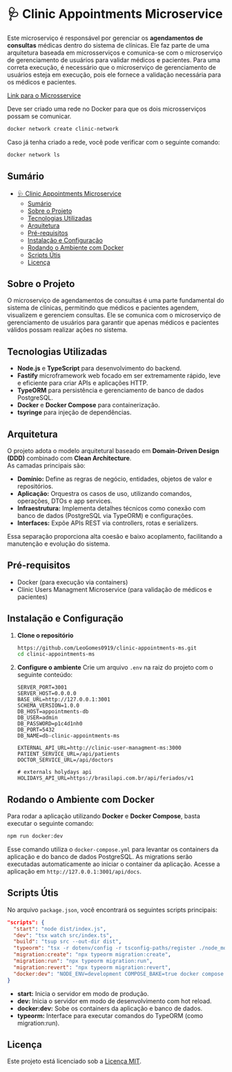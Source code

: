 # 🩺 Clinic Appointments Microservice

Este microserviço é responsável por gerenciar os **agendamentos de consultas** médicas dentro do sistema de clínicas. Ele faz parte de uma arquitetura baseada em microsserviços e comunica-se com o microserviço de gerenciamento de usuários para validar médicos e pacientes.
Para uma correta execução, é necessário que o microserviço de gerenciamento de usuários esteja em execução, pois ele fornece a validação necessária para os médicos e pacientes.

[Link para o Microsservice](https://github.com/LeoGomes0919/clinic-user-managment-ms)

Deve ser criado uma rede no Docker para que os dois microsserviços possam se comunicar.
```bash
docker network create clinic-network
```
Caso já tenha criado a rede, você pode verificar com o seguinte comando:
```bash
docker network ls
```

## Sumário
- [🩺 Clinic Appointments Microservice](#-clinic-appointments-microservice)
  - [Sumário](#sumário)
  - [Sobre o Projeto](#sobre-o-projeto)
  - [Tecnologias Utilizadas](#tecnologias-utilizadas)
  - [Arquitetura](#arquitetura)
  - [Pré-requisitos](#pré-requisitos)
  - [Instalação e Configuração](#instalação-e-configuração)
  - [Rodando o Ambiente com Docker](#rodando-o-ambiente-com-docker)
  - [Scripts Útis](#scripts-útis)
  - [Licença](#licença)

## Sobre o Projeto

O microserviço de agendamentos de consultas é uma parte fundamental do sistema de clínicas, permitindo que médicos e pacientes agendem, visualizem e gerenciem consultas. Ele se comunica com o microserviço de gerenciamento de usuários para garantir que apenas médicos e pacientes válidos possam realizar ações no sistema.

## Tecnologias Utilizadas

- **Node.js** e **TypeScript** para desenvolvimento do backend.
- **Fastify** microframework web focado em ser extremamente rápido, leve e eficiente para criar APIs e aplicações HTTP.
- **TypeORM** para persistência e gerenciamento de banco de dados PostgreSQL.
- **Docker** e **Docker Compose** para containerização.
- **tsyringe** para injeção de dependências.

## Arquitetura

O projeto adota o modelo arquitetural baseado em **Domain-Driven Design (DDD)** combinado com **Clean Architecture**.  
As camadas principais são:

- **Domínio:** Define as regras de negócio, entidades, objetos de valor e repositórios.
- **Aplicação:** Orquestra os casos de uso, utilizando comandos, operações, DTOs e app services.
- **Infraestrutura:** Implementa detalhes técnicos como conexão com banco de dados (PostgreSQL via TypeORM) e configurações.
- **Interfaces:** Expõe APIs REST via controllers, rotas e serializers.

Essa separação proporciona alta coesão e baixo acoplamento, facilitando a manutenção e evolução do sistema.

## Pré-requisitos
- Docker (para execução via containers)
- Clinic Users Managment Microservice (para validação de médicos e pacientes)

## Instalação e Configuração

1. **Clone o repositório**
   ```bash
   https://github.com/LeoGomes0919/clinic-appointments-ms.git
   cd clinic-appointments-ms
   ```

2. **Configure o ambiente**
   Crie um arquivo `.env` na raiz do projeto com o seguinte conteúdo:
   ```env
   SERVER_PORT=3001
   SERVER_HOST=0.0.0.0
   BASE_URL=http://127.0.0.1:3001
   SCHEMA_VERSION=1.0.0
   DB_HOST=appointments-db
   DB_USER=admin
   DB_PASSWORD=p1c4d1nh0
   DB_PORT=5432
   DB_NAME=db-clinic-appointments-ms

   EXTERNAL_API_URL=http://clinic-user-managment-ms:3000
   PATIENT_SERVICE_URL=/api/patients
   DOCTOR_SERVICE_URL=/api/doctors

   # externals holydays api
   HOLIDAYS_API_URL=https://brasilapi.com.br/api/feriados/v1
   ```
## Rodando o Ambiente com Docker

Para rodar a aplicação utilizando **Docker** e **Docker Compose**, basta executar o seguinte comando:

```bash
npm run docker:dev
```

Esse comando utiliza o `docker-compose.yml` para levantar os containers da aplicação e do banco de dados PostgreSQL.
As migrations serão executadas automaticamente ao iniciar o container da aplicação.
Acesse a aplicação em `http://127.0.0.1:3001/api/docs`.

## Scripts Útis

No arquivo `package.json`, você encontrará os seguintes scripts principais:

```json
"scripts": {
  "start": "node dist/index.js",
  "dev": "tsx watch src/index.ts",
  "build": "tsup src --out-dir dist",
  "typeorm": "tsx -r dotenv/config -r tsconfig-paths/register ./node_modules/typeorm/cli.js -d ./src/infra/config/dataSource.ts",
  "migration:create": "npx typeorm migration:create",
  "migration:run": "npx typeorm migration:run",
  "migration:revert": "npx typeorm migration:revert",
  "docker:dev": "NODE_ENV=development COMPOSE_BAKE=true docker compose -f docker-compose.dev.yml up --build",
}
```

- **start:** Inicia o servidor em modo de produção.
- **dev:** Inicia o servidor em modo de desenvolvimento com hot reload.
- **docker:dev:** Sobe os containers da aplicação e banco de dados.
- **typeorm:** Interface para executar comandos do TypeORM (como migration:run).

## Licença

Este projeto está licenciado sob a [Licença MIT](LICENSE).

